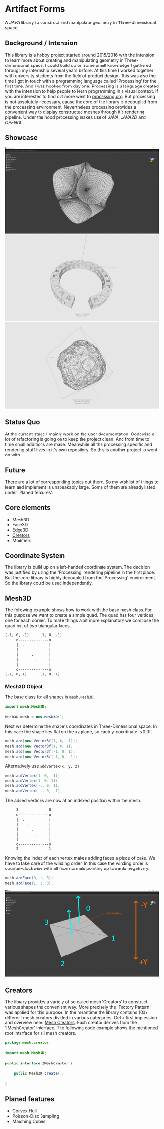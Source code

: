 # Artifact Forms
A *JAVA* library to construct and manipulate geometry in Three-dimensional space.

## Background / Intension
This library is a hobby project started around 2015/2016 with the intension to learn more about
creating and manipulating geometry in Three-dimensional space. 
I could build up on some small knowledge I gathered through my internship several years before.
At this time I worked together with university students from the field of product design.
This was also the time I got in touch with a programming language called 'Processing' for the first time. And I was hooked from day one.
Processing is a language created with the intension to help people to learn programming in a visual context.
If you are interested to find out more went to 
[processing.org](https://processing.org). But processing is not absolutely necessary, cause the core of the library is decoupled from the processing
environment. Nevertheless processing provides a convenient way to display constructed meshes through it's rendering pipeline. Under the hood processing makes use of *JAVA*, *JAVA2D* and *OPENGL*.

## Showcase
![](MeshLibCoreClean2022/documentation/images/lib_showcase_1.png)
![](MeshLibCoreClean2022/documentation/images/lib_showcase_2.png)
![](MeshLibCoreClean2022/documentation/images/lib_showcase_3.png)


## Status Quo
At the current stage I mainly work on the user documentation. Codewise a lot of refactoring is going on to keep the project clean. And from time to time small additions are made. Meanwhile all the processing specific and rendering stuff lives in it's own repository. So this is another project to went on with.

## Future
There are a lot of corresponding topics out there. So my wishlist of things to learn and implement is unspeakably large.
Some of them are already listed under 'Planed features'.

## Core elements
* Mesh3D
* Face3D
* Edge3D
* [Creators](https://github.com/ArtifactForms/MeshLibCoreClean2022/blob/master/MeshLibCoreClean2022/documentation/documentation.md)
* Modifiers

## Coordinate System
The library is build up on a left-handed coordinate system.
The decision was justified by using the 'Processing' rendering pipeline in the first place.
But the core library is highly decoupled from the 'Processing' environment.
So the library could be used independently.

## Mesh3D
The following example shows how to work with the base mesh class. For this purpose we want to create a simple quad. The quad has four vertices, one for each
corner. To make things a bit more explanatory we compose the quad out of two triangular faces.

```
(-1, 0, -1)     (1, 0, -1)
     o--------------o
     |  .           |
     |    .         |
     |      .       |
     |        .     |
     |          .   |
     o--------------o
(-1, 0, 1)      (1, 0, 1)
```

### Mesh3D Object
The base class for all shapes is ```mesh.Mesh3D```.

```java
import mesh.Mesh3D;

Mesh3D mesh = new Mesh3D();
```
Next we determine the shape's coordinates in Three-Dimensional space. In this case the shape lies flat on the xz plane, so each y-coordinate is 0.0f.
```java
mesh.add(new Vector3f(1, 0, -1));
mesh.add(new Vector3f(1, 0, 1);
mesh.add(new Vector3f(-1, 0, 1);
mesh.add(new Vector3f(-1, 0, -1);
```

Alternatively use ```addVertex(x, y, z)```

```java
mesh.addVertex(1, 0, -1);
mesh.addVertex(1, 0, 1);
mesh.addVertex(-1, 0, 1);
mesh.addVertex(-1, 0, -1);
```

The added vertices are now at an indexed position within the mesh.

```
     3              0
     o--------------o
     |  .           |
     |    .         |
     |      .       |
     |        .     |
     |          .   |
     o--------------o
     2              1
```

Knowing the index of each vertex makes adding faces a piece of cake. We have to take care of the winding order. In this case the winding order
is counter-clockwise with all face normals pointing up towards negative y.

```java
mesh.addFace(0, 1, 3);
mesh.addFace(1, 2, 3);
```

![](MeshLibCoreClean2022/documentation/images/quad_example.png)

## Creators
The library provides a variety of so called mesh 'Creators' to construct various shapes the convenient way.
More precisely the 'Factory Pattern' was applied for this purpose.
In the meantime the library contains 100+ different mesh creators divided in various categories.
Get a first impression and overview here: [Mesh Creators](https://github.com/ArtifactForms/MeshLibCoreClean2022/blob/master/MeshLibCoreClean2022/documentation/documentation.md).
Each creator derives from the 'IMeshCreator' interface. The following code example shows the mentioned root interface for all mesh creators. 

```java
package mesh.creator;

import mesh.Mesh3D;

public interface IMeshCreator {

	public Mesh3D create();
	
}

```

## Planed features
* Convex Hull
* Poisson-Disc Sampling
* Marching Cubes
